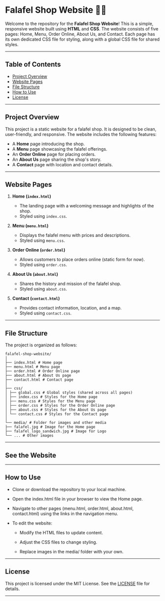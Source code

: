 # Falafel Shop Website 🧆🍴

Welcome to the repository for the **Falafel Shop Website**! This is a simple, responsive website built using **HTML** and **CSS**. The website consists of five pages: Home, Menu, Order Online, About Us, and Contact. Each page has its own dedicated CSS file for styling, along with a global CSS file for shared styles.

---

## Table of Contents
- [Project Overview](#project-overview)
- [Website Pages](#website-pages)
- [File Structure](#file-structure)
- [How to Use](#how-to-use)
- [License](#license)

---

## Project Overview
This project is a static website for a falafel shop. It is designed to be clean, user-friendly, and responsive. The website includes the following features:
- A **Home** page introducing the shop.
- A **Menu** page showcasing the falafel offerings.
- An **Order Online** page for placing orders.
- An **About Us** page sharing the shop's story.
- A **Contact** page with location and contact details.

---

## Website Pages
1. **Home (`index.html`)**
   - The landing page with a welcoming message and highlights of the shop.
   - Styled using `index.css`.

2. **Menu (`menu.html`)**
   - Displays the falafel menu with prices and descriptions.
   - Styled using `menu.css`.

3. **Order Online (`order.html`)**
   - Allows customers to place orders online (static form for now).
   - Styled using `order.css`.

4. **About Us (`about.html`)**
   - Shares the history and mission of the falafel shop.
   - Styled using `about.css`.

5. **Contact (`contact.html`)**
   - Provides contact information, location, and a map.
   - Styled using `contact.css`.

---

## File Structure
The project is organized as follows:

```plaintext
falafel-shop-website/
│
├── index.html # Home page
├── menu.html # Menu page
├── order.html # Order Online page
├── about.html # About Us page
├── contact.html # Contact page
│
├── css/
│ ├── global.css # Global styles (shared across all pages)
│ ├── index.css # Styles for the Home page
│ ├── menu.css # Styles for the Menu page
│ ├── order.css # Styles for the Order Online page
│ ├── about.css # Styles for the About Us page
│ └── contact.css # Styles for the Contact page
│
└── media/ # Folder for images and other media
├── falafel.jpg # Image for the Home page
├── falafel_logo_sandwich.jpg # Image for Logo
└── ... # Other images
```
---
## See the Website


---

## How to Use
- Clone or download the repository to your local machine.

- Open the index.html file in your browser to view the Home page.

- Navigate to other pages (menu.html, order.html, about.html, contact.html) using the links in the navigation menu.

- To edit the website:

    - Modify the HTML files to update content.

    - Adjust the CSS files to change styling.

    - Replace images in the media/ folder with your own.



---

## License
This project is licensed under the MIT License. See the [LICENSE](LICENSE) file for details.

---
